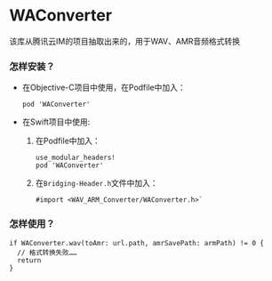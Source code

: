 # WAConverter
该库从腾讯云IM的项目抽取出来的，用于WAV、AMR音频格式转换

### 怎样安装？

* 在Objective-C项目中使用，在Podfile中加入：

  `pod 'WAConverter'`
  
 * 在Swift项目中使用:
   1. 在Podfile中加入：
  
      ```
      use_modular_headers!
      pod 'WAConverter'
      ```
    2. 在`Bridging-Header.h`文件中加入：
    
       ```
       #import <WAV_ARM_Converter/WAConverter.h>`
       ``` 
       
### 怎样使用？

```
if WAConverter.wav(toAmr: url.path, amrSavePath: armPath) != 0 {
  // 格式转换失败……
  return
}
```
